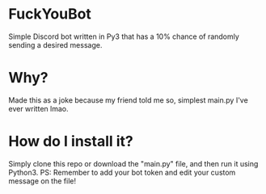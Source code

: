 # FuckYouBot
Simple Discord bot written in Py3 that has a 10% chance of randomly sending a desired message.

# Why?
Made this as a joke because my friend told me so, simplest main.py I've ever written lmao.

# How do I install it?
Simply clone this repo or download the "main.py" file, and then run it using Python3.
PS: Remember to add your bot token and edit your custom message on the file!
